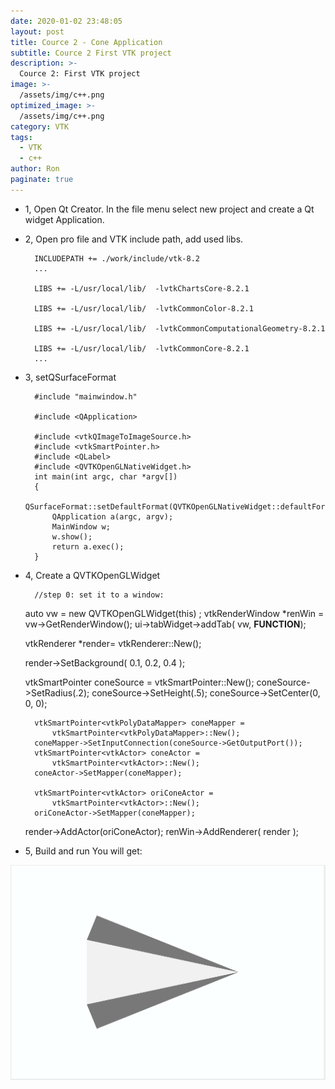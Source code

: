 ```yaml
---
date: 2020-01-02 23:48:05
layout: post
title: Cource 2 - Cone Application
subtitle: Cource 2 First VTK project
description: >-
  Cource 2: First VTK project
image: >-
  /assets/img/c++.png
optimized_image: >-
  /assets/img/c++.png
category: VTK
tags:
  - VTK
  - c++
author: Ron
paginate: true
---
```

- 1, Open Qt Creator.
    In the file menu select new project and create a Qt widget Application.
    
- 2, Open pro file and VTK include path, add used libs.
    
		
		INCLUDEPATH += ./work/include/vtk-8.2
		...

		LIBS += -L/usr/local/lib/  -lvtkChartsCore-8.2.1

		LIBS += -L/usr/local/lib/  -lvtkCommonColor-8.2.1

		LIBS += -L/usr/local/lib/  -lvtkCommonComputationalGeometry-8.2.1

		LIBS += -L/usr/local/lib/  -lvtkCommonCore-8.2.1
		...
    

- 3, setQSurfaceFormat

	

		#include "mainwindow.h"

		#include <QApplication>

		#include <vtkQImageToImageSource.h>
		#include <vtkSmartPointer.h>
		#include <QLabel>
		#include <QVTKOpenGLNativeWidget.h>
		int main(int argc, char *argv[])
		{
			QSurfaceFormat::setDefaultFormat(QVTKOpenGLNativeWidget::defaultFormat());
			QApplication a(argc, argv);
			MainWindow w;
			w.show();
			return a.exec();
		}

	

- 4, Create a QVTKOpenGLWidget 
	

		//step 0: set it to a window:
	auto vw = new  QVTKOpenGLWidget(this) ;
	vtkRenderWindow *renWin = vw->GetRenderWindow();
	ui->tabWidget->addTab( vw, __FUNCTION__);

	vtkRenderer *render= vtkRenderer::New();

	render->SetBackground( 0.1, 0.2, 0.4 );

	vtkSmartPointer<vtkConeSource> coneSource = vtkSmartPointer<vtkConeSource>::New();
	coneSource->SetRadius(.2);
	coneSource->SetHeight(.5);
	coneSource->SetCenter(0, 0, 0);


		vtkSmartPointer<vtkPolyDataMapper> coneMapper =
			vtkSmartPointer<vtkPolyDataMapper>::New();
		coneMapper->SetInputConnection(coneSource->GetOutputPort());
		vtkSmartPointer<vtkActor> coneActor =
			vtkSmartPointer<vtkActor>::New();
		coneActor->SetMapper(coneMapper);

		vtkSmartPointer<vtkActor> oriConeActor =
			vtkSmartPointer<vtkActor>::New();
		oriConeActor->SetMapper(coneMapper);

	render->AddActor(oriConeActor);
	renWin->AddRenderer( render );



- 5, Build and run
You will get:
<img src="/assets/img/course1.png">


